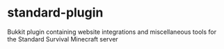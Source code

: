 standard-plugin
===============

Bukkit plugin containing website integrations and miscellaneous tools for the Standard Survival Minecraft server